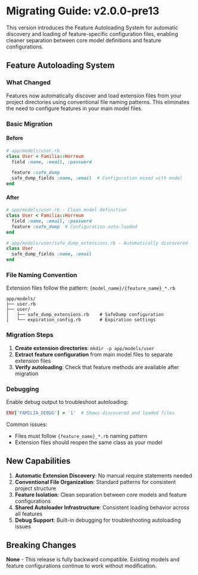 # Migrating Guide: v2.0.0-pre13

This version introduces the Feature Autoloading System for automatic discovery and loading of feature-specific configuration files, enabling cleaner separation between core model definitions and feature configurations.

## Feature Autoloading System

### What Changed

Features now automatically discover and load extension files from your project directories using conventional file naming patterns. This eliminates the need to configure features in your main model files.

### Basic Migration

#### Before
```ruby
# app/models/user.rb
class User < Familia::Horreum
  field :name, :email, :password

  feature :safe_dump
  safe_dump_fields :name, :email  # Configuration mixed with model
end
```

#### After
```ruby
# app/models/user.rb - Clean model definition
class User < Familia::Horreum
  field :name, :email, :password
  feature :safe_dump  # Configuration auto-loaded
end

# app/models/user/safe_dump_extensions.rb - Automatically discovered
class User
  safe_dump_fields :name, :email
end
```

### File Naming Convention

Extension files follow the pattern: `{model_name}/{feature_name}_*.rb`

```
app/models/
├── user.rb
├── user/
│   ├── safe_dump_extensions.rb    # SafeDump configuration
│   └── expiration_config.rb       # Expiration settings
```

### Migration Steps

1. **Create extension directories**: `mkdir -p app/models/user`
2. **Extract feature configuration** from main model files to separate extension files
3. **Verify autoloading**: Check that feature methods are available after migration

### Debugging

Enable debug output to troubleshoot autoloading:
```ruby
ENV['FAMILIA_DEBUG'] = '1'  # Shows discovered and loaded files
```

Common issues:
- Files must follow `{feature_name}_*.rb` naming pattern
- Extension files should reopen the same class as your model

## New Capabilities

1. **Automatic Extension Discovery**: No manual require statements needed
2. **Conventional File Organization**: Standard patterns for consistent project structure
3. **Feature Isolation**: Clean separation between core models and feature configurations
4. **Shared Autoloader Infrastructure**: Consistent loading behavior across all features
5. **Debug Support**: Built-in debugging for troubleshooting autoloading issues

## Breaking Changes

**None** - This release is fully backward compatible. Existing models and feature configurations continue to work without modification.
